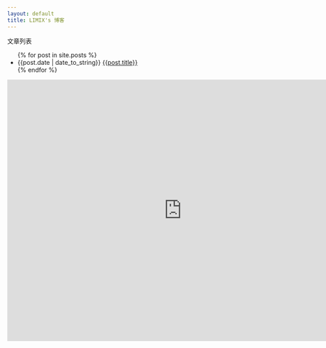 ```yaml
---
layout: default
title: LIMIX's 博客
---
```

<p>文章列表</p>
<ul>
{% for post in site.posts %}
<li>{{post.date | date_to_string}} <a href="{{site.baseurl}}{{post.url}}">{{post.title}}</a></li>
{% endfor %}
</ul>


<iframe src="https://www.google.com/calendar/embed?src=coollimix%40gmail.com" 
style="border: 0" width="800" height="600" frameborder="0" scrolling="no">
</iframe>
